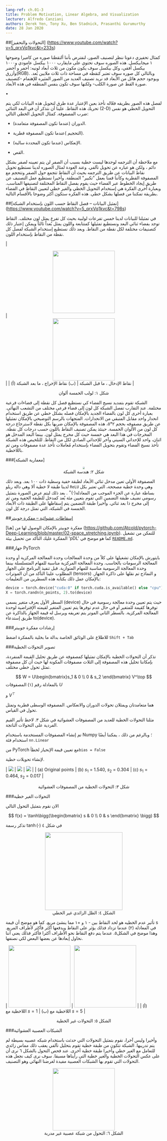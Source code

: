 ```yaml
---
lang-ref: ch.01-3
title: Problem Motivation, Linear Algebra, and Visualization
lecturer: Alfredo Canziani
authors: Derek Yen, Tony Xu, Ben Stadnick, Prasanthi Gurumurthy
date: 28 Jan 2020
---
```


<!--
## Resources

Please follow Alfredo Canziani [on Twitter @alfcnz](https://twitter.com/alfcnz). Videos and textbooks with relevant details on linear algebra and singular value decomposition (SVD) can be found by searching Alfredo's Twitter, for example type `linear algebra (from:alfcnz)` in the search box.
-->
<!--
## [Transformations and motivation](https://www.youtube.com/watch?v=5_qrxVq1kvc&t=233s)

As a motivating example, let us consider image classification. Suppose we take a picture with a 1 megapixel camera. This image will have about 1,000 pixels vertically and 1,000 pixels horizontally, and each pixel will have three colour dimensions for red, green, and blue (RGB). Each particular image can then be considered as one point in a 3 million-dimensional space. With such massive dimensionality, many interesting images we might want to classify -- such as a dog *vs.* a cat -- will essentially be in the same region of the space.

In order to effectively separate these images, we consider ways of transforming the data in order to move the points. Recall that in 2-D space, a linear transformation is the same as matrix multiplication. For example, the following are linear transformations:

-   Rotation (when the matrix is orthonormal).
-   Scaling (when the matrix is diagonal).
-   Reflection (when the determinant is negative).
-   Shearing.

Note that translation alone is not linear since 0 will not always be mapped to 0, but it is an affine transformation. Returning to our image example, we can transform the data points by translating such that the points are clustered around 0 and scaling with a diagonal matrix such that we "zoom in" to that region. Finally, we can do classification by finding lines across the space which separate the different points into their respective classes. In other words, the idea is to use linear and nonlinear transformations to map the points into a space such that they are linearly separable. This idea will be made more concrete in the following sections.
-->

##[التحولات والتحفيز] (https://www.youtube.com/watch?v=5_qrxVq1kvc&t=233s)

كمثال تحفيزي دعونا ننظر لتصنيف الصور، لنفترض بأننا ألتقطنا صوره من كاميرا وضوحها ١  ميجابيكسل. هذه الصوره سوف تحتوي على مايقارب ١٠٠٠ بيكسل عامودي و١٠٠٠ بيكسل أفقي، وكل بيكسل سوف يكون مكون من ثلاث أبعاد لونيه: أحمر و أخضر وأزرق(RGB). وبالتالي كل صوره سوف تعتبر كنقطه في مساحة ذات ثلاث ملايين بُعد. وبوجود حجم هائل من الأبعاد قد نريد تصنيف العديد من الصور المثيره للإهتمام -كتصنيف صورة القط عن صورة الكلب- ولكنها سوف تكون بنفس المنطقه في هذه الأبعاد.

•    

لفصل هذه الصور بطريقه فعّاله نأخذ بعين الإعتبار عدة طرق لتحويل هذه البيانات لكي يتم تحريك هذه النقاط. علينا أن نتذكر أن في البعد الثنائي (2-D) التحويل الخطي هو نفس ضرب المصفوفة. كمثال التحويل الخطي التالي:

-  الدوران (عندما تكون المصفوفة متعامدة).

-   التحجيم )عندما تكون المصفوفة قطرية).

-   الإنعكاس (عندما تكون المحددة سالبة).

-   القص.

مع ملاحظة أن الترجمه لوحدها ليست خطية بسبب أن الصفر لن يتم تعيينه لصفر بشكل دائم ، ولكن هو عباره عن تحويل تآلفي. وعند العودة لمثال الصوره لدينا نستطيع تحويل نقاط البيانات عن طريق الترجمه بحيث أن النقاط تتجمع حول الصفر وتتحجم مع المصفوفة القطرية وكأننا قمنا بعمل "تكبير" المنطقة. وأخيرا نستطيع عمل التصنيف عن طريق إيجاد الخطوط عبر الفضاء حيث يقوم بفصل النقاط المختلفة لتصنيفها المناسب. وبعبارة أخرى الفكرة هي إستخدام التحويل الخطي والغير خطي لتعيين النقاط في الفضاء بطريقة تمكننا من فصلها بشكل خطي. هذه الفكره ستكون أكثر وضوحا بالأقسام التالية.

<!--
## [Data visualization - separating points by colour using a network](https://www.youtube.com/watch?v=5_qrxVq1kvc&t=798s)

In our visualization, we have five branches of a spiral, with each branch corresponding to a different colour. The points live in a two dimensional plane and can be represented as a tuple; the colour represents a third dimension which can be thought of as the different classes for each of the points. We then use the network to separate each of the points by colour.

| <center><img src="{{site.baseurl}}/images/week01/01-3/Spiral1.png" width="200px"/></center> | <center><img src="{{site.baseurl}}/images/week01/01-3/Spiral2.png" width="200px"/></center> |
|             (a) Input points, pre-network             |            (b) Output points, post-network             |

<center> Figure 1: Five colour spiral </center>
The network \"stretches\" the space fabric in order to separate each of the points into different subspaces. At convergence, the network separates each of the colours into different subspaces of the final manifold. In other words, each of the colours in this new space will be linearly separable using a one *vs.* all regression. The vectors in the diagram can be represented by a five by two matrix; this matrix can be multiplied to each point to return scores for each of the five colours. Each of the points can then be classified by colour using their respective scores. Here, the output dimension is five, one for each of the colours, and the input dimension is two, one for the x and y coordinates of each of the points. To recap, this network basically takes the space fabric and performs a space transformation parametrised by several matrices and then by non-linearities.
-->

##[تمثيل البيانات – فصل النقاط حسب اللون بإستخدام الشبكة] (https://www.youtube.com/watch?v=5_qrxVq1kvc&t=798s)

في تمثيلنا للبيانات لدينا خمس تفرعات لولبية بحيث كل تفرع يمثل لون مختلف. النقاط توجد بفضاء ثنائي البعد ونستطيع تمثيلها كمتتابعة واللون يمثل بُعداً ثالثاً ويمكن إعتبار ذلك كتصنيفات مختلفة لكل نقطة من النقاط. وبعد ذلك نستطيع إستخدام الشبكة لفصل كل نقطة من النقاط بإستخدام اللون. 

| <center><img src="{{site.baseurl}}/images/week01/01-3/Spiral1.png" width="200px"/></center> | <center><img src="{{site.baseurl}}/images/week01/01-3/Spiral2.png" width="200px"/></center> |
|             (أ) نقاط الإدخال ، ما قبل الشبكة            |            (ب) نقاط الإخراج ، ما بعد الشبكة            |

<center> شكل ١: لولب الخمسة ألوان  </center>

الشبكة تقوم بتمديد نسيج الفضاء كي نستطيع فصل كل نقطة إلى فضاءات فرعية مختلفة. عند التقارب تفصل الشبكة كل لون إلى فضاء فرعي مختلف من التشعب النهائي. بعبارة أخرى كل لون بالفضاء الجديد بالإمكان فصله بشكل خطي عن طريق استخدام انحدار واحد مقابل المتبقي من الانحدارات. المتجهات بالرسم التوضيحي بالإمكان تمثيلها عن طريق مصفوفه بحجم ٢*٥، هذه المصفوفة بالإمكان ضربها بكل نقطة لاسترجاع درجة كل لون من الألوان الخمسة. حينئذ يمكن تصنيف النقاط باللون حسب درجات كل نقطة. المخرجات في هذا البعد هي خمسة حيث كل مخرج يمثل لون. بينما البعد المدخل هو اثنان، واحد للإحداثي السيني وآخر للإحداثي الصادي لكل من النقاط. للتلخيص هذه الشبكة تأخذ نسيج الفضاء وتقوم بتحويل الفضاء بإستخدام مُعاملات تأخذ عدة مصفوفات ومن ثم باللاخطية.   



<!--
### Network architecture

<center>
<img src="{{site.baseurl}}/images/week01/01-3/Network.png" style="zoom: 40%; background-color:#DCDCDC;" /><br>
Figure 2: Network Architecture
</center>

The first matrix maps the two dimensional input to a 100 dimensional intermediate hidden layer. We then have a non-linear layer, `ReLU` or Rectified Linear Unit, which is simply *positive part* $(\cdot)^+$ function. Next, to display our image in a graphical representation, we include an embedding layer that maps the 100 dimensional hidden layer input to a two-dimensional output. Lastly, the embedding layer is projected to the final, five-dimensional layer of the network, representing a score for each colour.

-->

###[معمارية الشبكة] 

<center> <img src="{{site.baseurl}}/images/week01/01-3/Network.png" style="zoom: 40%; background-color:#DCDCDC;" /><br> شكل ٢: هندسة الشبكة</center>   

المصفوفة الأولى تعين مدخل ثنائي الأبعاد لطبقة خفية وسطية ذات ١٠٠ بعد. وبعد ذلك لدينا طبقة لا خطية ألا وهي دالة ريلو `ReLU`  وهي وحدة خطية مصححة، التي تعتبر بكل بساطة عبارة عن الجزء الموجب من المعادلة$(\cdot)^+$ . بعد ذلك ليتم عرض الصورة بتمثيل رسومي نضيف طبقة التضمين التي تقوم بتعيين مئة بُعد كمدخل للطبقة الخفية ومن ثم إلى مخرج ذا بعد ثنائي. وأخيرا طبقة التضمين يتم إسقاطها على الطبقة ذات الأبعاد الخمسة في الشبكة، التي تمثل درجة كل لون.    


<!--
## [Random projections - Jupyter Notebook](https://www.youtube.com/watch?v=5_qrxVq1kvc&t=1693s)

The Jupyter Notebook can be found [here](https://github.com/Atcold/pytorch-Deep-Learning/blob/master/02-space_stretching.ipynb). In order to run the notebook, make sure you have the `pDL` environment installed as specified in [`README.md`](https://github.com/Atcold/pytorch-Deep-Learning/blob/master/README.md).

-->

##[إسقاطات عشوائية – مفكرة جوبيتر](https://www.youtube.com/watch?v=5_qrxVq1kvc&t=1693s)



مفكرة جوبيتر بالإمكان الوصول لها من [هنا] (https://github.com/Atcold/pytorch-Deep-Learning/blob/master/02-space_stretching.ipynb). للتمكن من تشغيل المفكرة عليك التأكد من تحميل بيئة 'pDL'  كما هو موضح في [`README.md`](https://github.com/Atcold/pytorch-Deep-Learning/blob/master/README.md).    

<!--
### PyTorch `device`

PyTorch can run on both the CPU and GPU of a computer. The CPU is useful for sequential tasks, while the GPU is useful for parallel tasks. Before executing on our desired device, we first have to make sure our tensors and models are transferred to the device's memory. This can be done with the following two lines of code:

```python
device = torch.device("cuda:0" if torch.cuda.is_available() else "cpu")
X = torch.randn(n_points, 2).to(device)
```

The first line creates a variable, called `device`, that is assigned to the GPU if one is available; otherwise, it defaults to the CPU. In the next line, a tensor is created and sent to the device's memory by calling `.to(device)`.
-->
###جهاز PyTorch

بايتورش بالإمكان تشغيلها على كلاً من وحدة المعالجات وحدة المعالجة المركزية أو وحدة المعالجة الرسومات بالحاسب. وحدة المعالجة المركزية مناسبة للمهام المتسلسلة بينما وحدة المعالجة الرسومية مناسبة للمهام المتوازية. قبل تنفيذ البرنامج على الجهاز المطلوب علينا التأكد من أن الموترات (tensors)  و النماذج تم نقلها على ذاكرة الجهاز. بالإمكان عمل ذلك بكتابة هذه السطرين من التعليمات:


```python
device = torch.device("cuda:0" if torch.cuda.is_available() else "cpu")
X = torch.randn(n_points, 2).to(device)
```
السطر الأول يعرف متغير يسمى (device) حيث يتم تعيين وحدة معالجة رسومية في حال توفرها كقيمة للمتغير أو في حال عدم توفرها يتم تعيين المتغير لقيمته الإفتراضية لوحدة المعالجة المركزية. بالسطر الثاني الموتر يتم تعريفه ويرسل له قيمة الجهاز بالذاكرة عن طريق إستدعاء to(device).



<!--
### Jupyter Notebook tip

To see the documentation for a function in a notebook cell, use `Shift + Tab.`
-->


###إرشادات مفكرة جوبيتر



للاطلاع على الوثائق الخاصة بدالة ما بخلية بالمفكرة اضغط `Shift + Tab`

<!--

### Visualizing linear transformations

Recall that a linear transformation can be represented as a matrix. Using singular value decomposition, we can decompose this matrix into three component matrices, each representing a different linear transformation.

$$
W = U\begin{bmatrix}s_1 & 0 \\ 0 & s_2 \end{bmatrix} V^\top
$$

In eq. (1), matrices $U$ and $V^\top$ are orthogonal and represent rotation and reflection transformations. The middle matrix is diagonal and represents a scaling transformation.

We visualize the linear transformations of several random matrices in Fig. 3. Note the effect of the singular values on the resulting transformations.

The matrices used were generated with Numpy; however, we can also use PyTorch's `nn.Linear` class with `bias = False` to create linear transformations.

| ![]({{site.baseurl}}/images/week01/01-3/initial_scatter_lab1.png) | ![]({{site.baseurl}}/images/week01/01-3/matrix_multiplication_lab1.png) | ![]({{site.baseurl}}/images/week01/01-3/matrix_multiplication_lab1_2.png) |
|     (a) Original points       |   (b) $s_1$ = 1.540, $s_2$ = 0.304  |   (c) $s_1$ = 0.464, $s_2$ = 0.017    |

<center> Figure 3:  Linear transformations from random matrices </center>
-->

###تصوير التحولات الخطية


تذكر أن التحولات الخطية بالإمكان تمثيلها كمصفوفة عن طريق تحليل القيمة المنفردة، بإمكاننا تحليل هذه المصفوفة إلى الثلاث مصفوفات المكونة لها حيث أن كل مصفوفة تمثل تحول خطي مختلف.


$$
W = U\begin{bmatrix}s_1 & 0 \\ 0 & s_2 \end{bmatrix} V^\top
$$
بالمعادلة رقم (١) المصفوفات $U$

 و $V^\top$

  هما متعامدتان ويمثلان تحولات الدوران والانعكاس. المصفوفة الوسطى قطرية وتمثل تحول في القياس.


مثلنا التحولات الخطية للعديد من المصفوفات العشوائية في شكل ٣. لاحظ تأثير القيم الفردية على التحولات الناتجة.


تم إنشاء المصفوفات المستخدمة باستخدام Numpy ؛ وبالرغم من ذلك ، يمكننا أيضًا استخدام فئة `nn.Linear`

 من PyTorch مع تعيين قيمة الإنحياز لخطأ`bias = False`

لإنشاء تحويلات خطية.



| ![]({{site.baseurl}}/images/week01/01-3/initial_scatter_lab1.png) | ![]({{site.baseurl}}/images/week01/01-3/matrix_multiplication_lab1.png) | ![]({{site.baseurl}}/images/week01/01-3/matrix_multiplication_lab1_2.png) |
|     (a) Original points       |   (b) $s_1$ = 1.540, $s_2$ = 0.304  |   (c) $s_1$ = 0.464, $s_2$ = 0.017    |

<center> شكل ٣: التحولات الخطية من المصفوفات العشوائية

</center>

<!--
### Non-linear transformations

Next, we visualize the following transformation:

$$
f(x) = \tanh\bigg(\begin{bmatrix} s & 0 \\ 0 & s \end{bmatrix} \bigg)
$$

Recall, the graph of $\tanh(\cdot)$ in Fig. 4.

<center>
<img src="{{site.baseurl}}/images/week01/01-3/tanh_lab1.png" width="250px" /><br>
Figure 4: hyperbolic tangent non-linearity
</center>

The effect of this non-linearity is to bound points between $-1$ and $+1$, creating a square. As the value of $s$ in eq. (2) increases, more and more points are pushed to the edge of the square. This is shown in Fig. 5. By forcing more points to the edge, we spread them out more and can then attempt to classify them.

| <img src="{{site.baseurl}}/images/week01/01-3/matrix_multiplication_with_nonlinearity_s=1_lab1.png" width="200px" /> | <img src="{{site.baseurl}}/images/week01/01-3/matrix_multiplication_with_nonlinearity_s=5_lab1.png" width="200px" /> |
|                 (a) Non-linearity with $s=1$                 |                 (b) Nonlinearity with $s=5$                  |

<center> Figure 5:   Non-linear Transformations </center>

-->
###التحولات الغير خطية



الان نقوم بتمثيل التحول التالي 


$$
f(x) = \tanh\bigg(\begin{bmatrix} s & 0 \\ 0 & s \end{bmatrix} \bigg)
$$

تذكر رسمة  $\tanh(\cdot)$  في شكل ٤

<center>
<img src="{{site.baseurl}}/images/week01/01-3/tanh_lab1.png" width="250px" /><br>
الشكل ٤: الظل الزائدي غير الخطي
</center>

تأثير عدم الخطيه هو لحد النقاط بين - ١ و +١ مما ينشئ مربع. كما هو موضح أن قيمة s في المعادلة (٢) عندما تزداد فذلك يؤثر على النقاط ويدفعها أكثر فأكثر لأطراف المربع. وهذا موضح في الشكل٥. عندما يتم دفع النقاط نحو الأطراف أكثرا فأكثر فذلك يعني أننا نحاول إبعادها عن بعضها البعض لكي نصنفها.


| <img src="{{site.baseurl}}/images/week01/01-3/matrix_multiplication_with_nonlinearity_s=1_lab1.png" width="200px" /> | <img src="{{site.baseurl}}/images/week01/01-3/matrix_multiplication_with_nonlinearity_s=5_lab1.png" width="200px" /> |
|                 (أ) اللاخطية مع $s=1$                 |                 (ب) اللاخطية مع $s=5$                  |

<center> الشكل ٥: التحولات غير الخطية </center>

<!--
### Random neural net

Lastly, we visualize the transformation performed by a simple, untrained neural network. The network consists of a linear layer, which performs an affine transformation, followed by a hyperbolic tangent non-linearity, and finally another linear layer. Examining the transformation in Fig. 6, we see that it is unlike the linear and non-linear transformations seen earlier. Going forward, we will see how to make these transformations performed by neural networks useful for our end goal of classification.

<center>
<img src="{{site.baseurl}}/images/week01/01-3/untrained_nn_transformation_lab1.png" width="200px" /><br>
Figure 6:  Transformation from an untrained neural network
</center>
-->

###الشبكات العصبية العشوائية




وأخيرا وليس آخرا، نقوم بتمثيل التحولات التي حدثت باستخدام شبكه عصبيه بسيطة لم يتم تدريبها. الشبكة تتكون من طبقة خطية تقوم بتحليل تآلفي يعقب ذلك مماس زائدي للتعامل مع الغير خطي وأخيرا طبقة خطية أخرى. عند فحص التحول بالشكل ٦ نرى أن على عكس التحولات الخطية والغير خطية التي رأيناها مسبقا. سوف نرى كيف نجعل هذه التحولات التي تقوم بها الشبكات العصبية مفيدة لغرضنا النهائي وهو التصنيف.

<center>
<img src="{{site.baseurl}}/images/week01/01-3/untrained_nn_transformation_lab1.png" width="200px" /><br>
الشكل ٦: التحول من شبكة عصبية غير مدربة
</center>